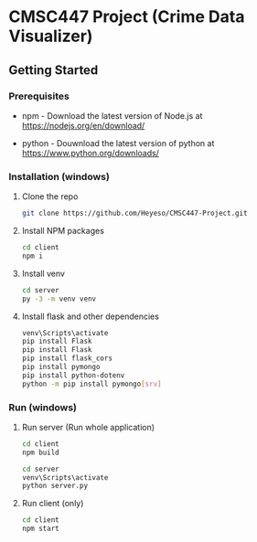 # CMSC447 Project (Crime Data Visualizer)

## Getting Started

### Prerequisites

- npm - Download the latest version of Node.js at https://nodejs.org/en/download/

- python - Douwnload the latest version of python at https://www.python.org/downloads/

### Installation (windows)

1. Clone the repo
   ```sh
   git clone https://github.com/Heyeso/CMSC447-Project.git
   ```
2. Install NPM packages
   ```sh
   cd client
   npm i
   ```
3. Install venv
   ```sh
   cd server
   py -3 -m venv venv
   ```
4. Install flask and other dependencies
   ```sh
   venv\Scripts\activate
   pip install Flask
   pip install Flask
   pip install flask_cors
   pip install pymongo
   pip install python-dotenv
   python -m pip install pymongo[srv]
   ```

### Run (windows)

1. Run server (Run whole application)
   ```sh
   cd client
   npm build
   ```
   ```sh
   cd server
   venv\Scripts\activate
   python server.py
   ```
2. Run client (only)
   ```sh
   cd client
   npm start
   ```
